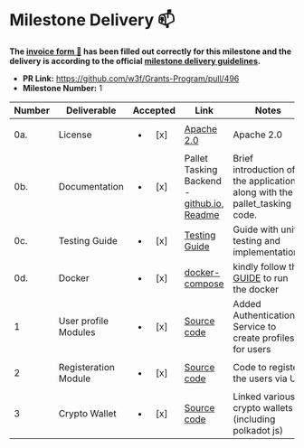 # Milestone Delivery :mailbox:

**The [invoice form :pencil:](https://docs.google.com/forms/d/e/1FAIpQLSdSqj2vYjvpiIytkjcc40Pwl0Eg76WGUAq5L9e8eFuuOegmLw/viewform) has been filled out correctly for this milestone and the delivery is according to the official [milestone delivery guidelines](https://github.com/w3f/General-Grants-Program/blob/master/grants/milestone-deliverables-guidelines.md).**

* **PR Link:** https://github.com/w3f/Grants-Program/pull/496
* **Milestone Number:** 1


| Number | Deliverable | Accepted | Link | Notes |
| ------ | ----------- | :------: | ---- |----------------- |
| 0a. | License | <ul><li>[x] </li></ul> | [Apache 2.0](https://github.com/WowLabz/tasking_backend/blob/Phase1_Milestone1/LICENSE)| Apache 2.0 |
| 0b.  | Documentation | <ul><li>[x] </li></ul> | Pallet Tasking Backend - [github.io](https://github.com/WowLabz/tasking_backend/blob/Phase1_Milestone1/pallets/pallet-tasking/src/lib.rs), [Readme](https://github.com/WowLabz/tasking_backend/tree/Phase1_Milestone1#readme) | Brief introduction of the application along with the pallet_tasking code. |
| 0c.  | Testing Guide | <ul><li>[x] </li></ul> | [Testing Guide](https://github.com/WowLabz/tasking_backend/blob/Phase1_Milestone1/TestingGuide.md)| Guide with unit testing and implementations |
| 0d. | Docker | <ul><li>[x] </li></ul> | [docker-compose](https://github.com/WowLabz/tasking_backend/blob/Phase1_Milestone1/docker-compose.yml)| kindly follow the [GUIDE](https://github.com/WowLabz/tasking_backend/blob/Phase1_Milestone1/TestingGuide.md) to run the docker |
| 1 | User profile Modules | <ul><li>[x] </li></ul> | [Source code](https://github.com/WowLabz/tasking_frontend/tree/Phase1_Milestone1/src/View/Modules/Authorization)| Added Authentication Service to create profiles for users  |
| 2 | Registeration Module | <ul><li>[x] </li></ul> | [Source code](https://github.com/WowLabz/authentication_service/blob/379e8271cfa50ce758e572b5d70d8162bcb34d3f/src/controller/user_controller.rs#L13-L45)| Code to register the users via UI |
| 3 | Crypto Wallet | <ul><li>[x] </li></ul> | [Source code](https://github.com/WowLabz/tasking_frontend/blob/Phase1_Milestone1/src/Components/CryptoWallet/CryptoWallet.js)| Linked various crypto wallets (including polkadot js) | 
  

